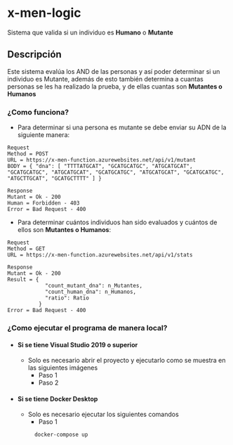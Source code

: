# x-men-logic
Sistema que valida si un individuo es **Humano** o **Mutante**
## Descripción
Este sistema evalúa los AND de las personas y así poder determinar si un individuo es Mutante, además de esto también determina a cuantas
personas se les ha realizado la prueba, y de ellas cuantas son **Mutantes o Humanos** 
### ¿Como funciona?
* Para determinar si una persona es mutante se debe enviar su ADN de la siguiente manera:

```
Request
Method = POST
URL = https://x-men-function.azurewebsites.net/api/v1/mutant
BODY = { "dna": [ "TTTTATGCAT", "GCATGCATGC", "ATGCATGCAT", "GCATGCATGC", "ATGCATGCAT", "GCATGCATGC", "ATGCATGCAT", "GCATGCATGC", "ATGCTTGCAT", "GCATGCTTTT" ] }

Response
Mutant = Ok - 200
Human = Forbidden - 403
Error = Bad Request - 400 
```

* Para determinar cuántos individuos han sido evaluados y cuántos de ellos son **Mutantes o Humanos**:

```
Request
Method = GET
URL = https://x-men-function.azurewebsites.net/api/v1/stats

Response
Mutant = Ok - 200
Result = {
            "count_mutant_dna": n_Mutantes,
            "count_human_dna": n_Humanos,
            "ratio": Ratio
          }
Error = Bad Request - 400 
```

### ¿Como ejecutar el programa de manera local?

* #### Si se tiene Visual Studio 2019 o superior 
  * Solo es necesario abrir el proyecto y ejecutarlo como se muestra en las siguientes imágenes
    * Paso 1 
    * Paso 2
* #### Si se tiene Docker Desktop
  * Solo es necesario ejecutar los siguientes comandos  
    * Paso 1
    ```
      docker-compose up
    ```  
